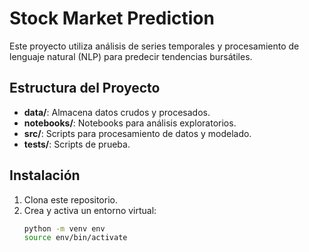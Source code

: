 # Stock Market Prediction

Este proyecto utiliza análisis de series temporales y procesamiento de lenguaje natural (NLP) para predecir tendencias bursátiles.

## Estructura del Proyecto
- **data/**: Almacena datos crudos y procesados.
- **notebooks/**: Notebooks para análisis exploratorios.
- **src/**: Scripts para procesamiento de datos y modelado.
- **tests/**: Scripts de prueba.

## Instalación
1. Clona este repositorio.
2. Crea y activa un entorno virtual:
   ```bash
   python -m venv env
   source env/bin/activate
